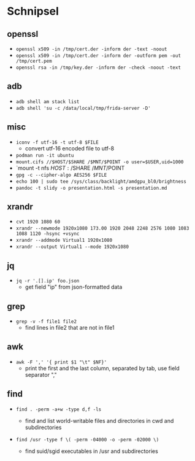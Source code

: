 # Schnipsel

## openssl
- `openssl x509 -in /tmp/cert.der -inform der -text -noout`
- `openssl x509 -in /tmp/cert.der -inform der -outform pem -out /tmp/cert.pem`
- `openssl rsa -in /tmp/key.der -inform der -check -noout -text`

## adb
- `adb shell am stack list`
- `adb shell 'su -c /data/local/tmp/frida-server -D'`

## misc
- `iconv -f utf-16 -t utf-8 $FILE`
  - convert utf-16 encoded file to utf-8
- `podman run -it ubuntu`
- `mount.cifs //$HOST/$SHARE /$MNT/$POINT -o user=$USER,uid=1000`
- `mount -t nfs $HOST:/$SHARE /$MNT/$POINT
- `gpg -c --cipher-algo AES256 $FILE`
- `echo 100 | sudo tee /sys/class/backlight/amdgpu_bl0/brightness`
- `pandoc -t slidy -o presentation.html -s presentation.md`

## xrandr
- `cvt 1920 1080 60`
- `xrandr --newmode 1920x1080 173.00 1920 2048 2248 2576 1080 1083 1088 1120 -hsync +vsync`
- `xrandr --addmode Virtual1 1920x1080`
- `xrandr --output Virtual1 --mode 1920x1080`

## jq
- `jq -r '.[].ip' foo.json`
  - get field "ip" from json-formatted data

## grep
- `grep -v -f file1 file2`
  - find lines in file2 that are not in file1

## awk
- `awk -F ',' '{ print $1 "\t" $NF}'`
  - print the first and the last column, separated by tab, use field separator ","

## find
- `find . -perm -a+w -type d,f -ls`
  - find and list world-writable files and directories in cwd and subdirectories

- `find /usr -type f \( -perm -04000 -o -perm -02000 \)`
  - find suid/sgid executables in /usr and subdirectories
